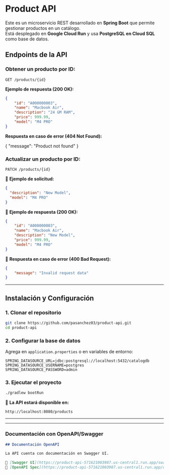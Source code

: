# Product API

Este es un microservicio REST desarrollado en **Spring Boot** que permite gestionar productos en un catálogo.  
Está desplegado en **Google Cloud Run** y usa **PostgreSQL en Cloud SQL** como base de datos.

## **Endpoints de la API**

### **Obtener un producto por ID:**
```http
GET /products/{id}
```

**Ejemplo de respuesta (200 OK):**
```json
{
    "id": "A000000003",
    "name": "Macbook Air",
    "description": "24 GM RAM",
    "price": 999.99,
    "model": "M4 PRO"
}
```
**Respuesta en caso de error (404 Not Found):**

{
    "message": "Product not found"
}

### **Actualizar un producto por ID:**
```http
PATCH /products/{id}
```

📌 **Ejemplo de solicitud:**

```json
{
  "description": "New Model",
  "model": "M4 PRO"
}
```

📌 **Ejemplo de respuesta (200 OK):**

```json
{
    "id": "A000000003",
    "name": "Macbook Air",
    "description": "New Model",
    "price": 999.99,
    "model": "M4 PRO"
}
```

📌 **Respuesta en caso de error (400 Bad Request):**

```json
{
    "message": "Invalid request data"
}
```
---

## **Instalación y Configuración**

### **1. Clonar el repositorio**

```sh
git clone https://github.com/pasanchez03/product-api.git
cd product-api
```

### **2. Configurar la base de datos**

Agrega en `application.properties` o en variables de entorno:

```properties
SPRING_DATASOURCE_URL=jdbc:postgresql://localhost:5432/catalogdb
SPRING_DATASOURCE_USERNAME=postgres
SPRING_DATASOURCE_PASSWORD=admin
```

### **3. Ejecutar el proyecto**

```sh
./gradlew bootRun
```

📌 **La API estará disponible en:**

```
http://localhost:8080/products
```

---

---
### **Documentación con OpenAPI/Swagger**
```md
## Documentación OpenAPI

La API cuenta con documentación en Swagger UI.

🔗 [Swagger UI](https://product-api-571621003987.us-central1.run.app/swagger-ui/index.html)
🔗 [OpenAPI Spec](https://product-api-571621003987.us-central1.run.app/openapi.yaml)